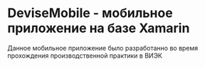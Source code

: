 # DeviseMobile - мобильное приложение на базе Xamarin
Данное мобильное приложение было разработанно во время прохождения производственной практики в ВИЭК
